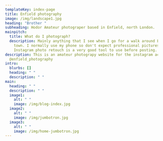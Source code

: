 ```yaml
---
templateKey: index-page
title: Enfield photography
image: /img/landscape1.jpg
heading: "Brother "
subheading: Hodor Amateur photograper based in Enfield, north London.
mainpitch:
  title: What do I photograph?
  description: Mainly anything that I see when I go for a walk around Enfield
    town. I normally use my phone so don't expect professional pictures,
    Instagram photo retouch is a very good tool to use before posting.
description: This is an amateur photograpy website for the instagram account
  @enfield_photography
intro:
  blurbs: []
  heading: " "
  description: " "
main:
  heading: " "
  description: " "
  image1:
    alt: " "
    image: /img/blog-index.jpg
  image2:
    alt: " "
    image: /img/jumbotron.jpg
  image3:
    alt: " "
    image: /img/home-jumbotron.jpg
---
```


